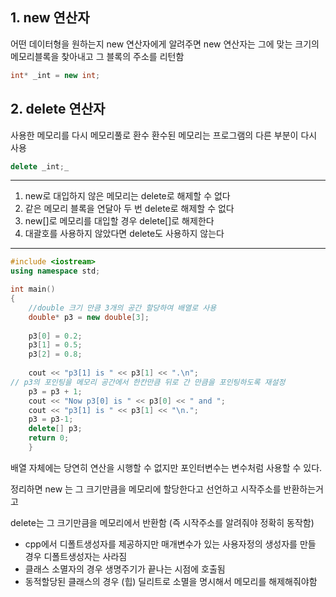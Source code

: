 ## 1. new 연산자
어떤 데이터형을 원하는지 new 연산자에게 알려주면
new 연산자는 그에 맞는 크기의 메모리블록을 찾아내고 그 블록의 주소를 리턴함
```cpp
int* _int = new int;
```

## 2. delete 연산자
사용한 메모리를 다시 메모리풀로 환수
환수된 메모리는 프로그램의 다른 부분이 다시 사용

```cpp
delete _int;_
```

---

1. new로 대입하지 않은 메모리는 delete로 해제할 수 없다
2. 같은 메모리 블록을 연달아 두 번 delete로 해제할 수 없다
3. new[]로 메모리를 대입할 경우 delete[]로 해제한다
4. 대괄호를 사용하지 않았다면 delete도 사용하지 않는다


---
```cpp
#include <iostream> 
using namespace std; 

int main()
{
	//double 크기 만큼 3개의 공간 할당하여 배열로 사용
	double* p3 = new double[3]; 
	
	p3[0] = 0.2; 
	p3[1] = 0.5; 
	p3[2] = 0.8; 
	
	cout << "p3[1] is " << p3[1] << ".\n"; 
// p3의 포인팅을 메모리 공간에서 한칸만큼 뒤로 간 만큼을 포인팅하도록 재설정
	p3 = p3 + 1; 
	cout << "Now p3[0] is " << p3[0] << " and "; 
	cout << "p3[1] is " << p3[1] << "\n."; 
	p3 = p3-1; 
	delete[] p3; 
	return 0; 
	}
```

배열 자체에는 당연히 연산을 시행할 수 없지만
포인터변수는 변수처럼 사용할 수 있다.


정리하면 new 는 그 크기만큼을 메모리에 할당한다고 선언하고 시작주소를 반환하는거고

delete는 그 크기만큼을 메모리에서 반환함 (즉 시작주소를 알려줘야 정확히 동작함)


- cpp에서 디폴트생성자를 제공하지만 매개변수가 있는 사용자정의 생성자를 만들 경우 디폴트생성자는 사라짐
- 클래스 소멸자의 경우 생명주기가 끝나는 시점에 호출됨
- 동적할당된 클래스의 경우 (힙) 딜리트로 소멸을 명시해서 메모리를 해제해줘야함